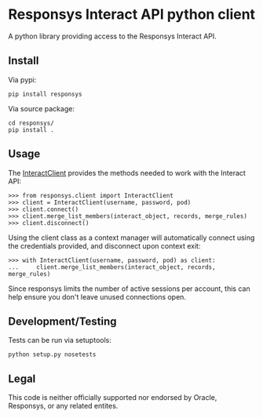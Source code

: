 # Responsys Interact API python client #

A python library providing access to the Responsys Interact API.

## Install ##

Via pypi:

	pip install responsys

Via source package:

	cd responsys/
	pip install .

## Usage ##

The [InteractClient](./responsys/client.py) provides the methods needed to work with
the Interact API:

	>>> from responsys.client import InteractClient
	>>> client = InteractClient(username, password, pod)
    >>> client.connect()
    >>> client.merge_list_members(interact_object, records, merge_rules)
    >>> client.disconnect()

Using the client class as a context manager will automatically connect using the credentials
provided, and disconnect upon context exit:

    >>> with InteractClient(username, password, pod) as client:
    ...     client.merge_list_members(interact_object, records, merge_rules)

Since responsys limits the number of active sessions per account, this can help ensure you
don't leave unused connections open.

## Development/Testing ##

Tests can be run via setuptools:

	python setup.py nosetests

## Legal ##

This code is neither officially supported nor endorsed by Oracle, Responsys, or any related entites.
